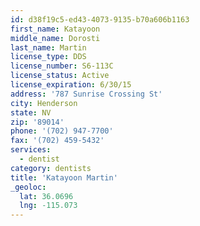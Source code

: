 ```yaml
---
id: d38f19c5-ed43-4073-9135-b70a606b1163
first_name: Katayoon
middle_name: Dorosti
last_name: Martin
license_type: DDS
license_number: S6-113C
license_status: Active
license_expiration: 6/30/15
address: '787 Sunrise Crossing St'
city: Henderson
state: NV
zip: '89014'
phone: '(702) 947-7700'
fax: '(702) 459-5432'
services:
  - dentist
category: dentists
title: 'Katayoon Martin'
_geoloc:
  lat: 36.0696
  lng: -115.073
---
```

